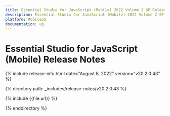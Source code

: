 ```yaml
---
title: Essential Studio for JavaScript (Mobile) 2022 Volume 2 SP Release Release Notes  
description: Essential Studio for JavaScript (Mobile) 2022 Volume 2 SP Release Release Notes  
platform: MobileJS
documentation: ug
---
```


# Essential Studio for JavaScript (Mobile)  Release Notes  

{% include release-info.html date="August 8, 2022"  version="v20.2.0.43" %} 

{% directory path: _includes/release-notes/v20.2.0.43 %}

{% include {{file.url}} %}

{% enddirectory %}